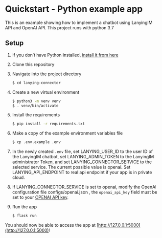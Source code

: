 # Quickstart - Python example app

This is an example showing how to implement a chatbot using LanyingIM API and OpenAI API.
This project runs with python 3.7

## Setup

1. If you don’t have Python installed, [install it from here](https://www.python.org/downloads/)

2. Clone this repository

3. Navigate into the project directory

   ```bash
   $ cd lanying-connector
   ```

4. Create a new virtual environment

   ```bash
   $ python3 -m venv venv
   $ . venv/bin/activate
   ```

5. Install the requirements

   ```bash
   $ pip install -r requirements.txt
   ```

6. Make a copy of the example environment variables file

   ```bash
   $ cp .env.example .env
   ```

7. In the newly created `.env` file, set LANYING_USER_ID to the user ID of the LanyingIM chatbot, set LANYING_ADMIN_TOKEN to the LanyingIM administrator Token, and set LANYING_CONNECTOR_SERVICE to the selected service. The current possible value is openai. Set LANYING_API_ENDPOINT to real api endpoint if your app is in private cloud.

8. If LANYING_CONNECTOR_SERVICE is set to openai, modify the OpenAI configuration file configs/openai.json , the `openai_api_key` field must be set to your [OPENAI API key](https://beta.openai.com/account/api-keys).

9. Run the app

   ```bash
   $ flask run
   ```

You should now be able to access the app at [http://127.0.0.1:5000](http://127.0.0.1:5000)!
